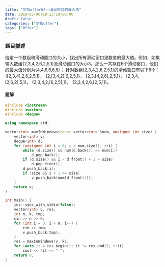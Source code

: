 ```yaml
---
title: "剑指offer64——滑动窗口的最大值"
date: 2019-03-06T19:23:18+08:00
draft: false
categories: ["剑指offer"]
tags: ["Offer"]
---
```


### 题目描述

给定一个数组和滑动窗口的大小，找出所有滑动窗口里数值的最大值。例如，如果输入数组{2,3,4,2,6,2,5,1}及滑动窗口的大小3，那么一共存在6个滑动窗口，他们的最大值分别为{4,4,6,6,6,5}； 针对数组{2,3,4,2,6,2,5,1}的滑动窗口有以下6个： {[2,3,4],2,6,2,5,1}， {2,[3,4,2],6,2,5,1}， {2,3,[4,2,6],2,5,1}， {2,3,4,[2,6,2],5,1}， {2,3,4,2,[6,2,5],1}， {2,3,4,2,6,[2,5,1]}。

#### 题解

```c++
#include <iostream>
#include <vector>
#include <deque>

using namespace std;

vector<int> maxInWindows(const vector<int> &num, unsigned int size) {
    vector<int> v;
    deque<int> d;
    for (unsigned int i = 0; i < num.size(); ++i) {
        while (d.size() && num[d.back()] <= num[i])
            d.pop_back();
        if (d.size() && i - d.front() + 1 > size)
            d.pop_front();
        d.push_back(i);
        if (size && i + 1 >= size)
            v.push_back(num[d.front()]);
    }
    return v;
}

int main() {
    ios::sync_with_stdio(false);
    vector<int> v, res;
    int n, k, tmp;
    cin >> n >> k;
    for (int i = 0; i < n; i++) {
        cin >> tmp;
        v.push_back(tmp);
    }
    res = maxInWindows(v, k);
    for (auto it = res.begin(); it != res.end(); ++it)
        cout << *it << " ";
    return 0;
}
```
